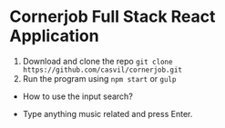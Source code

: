 # Cornerjob Full Stack React Application

1. Download and clone the repo `git clone https://github.com/casvil/cornerjob.git`
2. Run the program using `npm start` or `gulp`

* How to use the input search?
- Type anything music related and press Enter.
